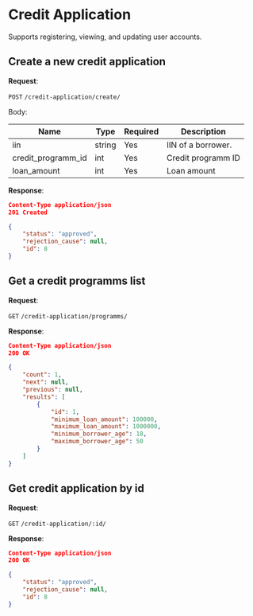 # Credit Application
Supports registering, viewing, and updating user accounts.

## Create a new credit application

**Request**:

`POST` `/credit-application/create/`

Body:

Name                | Type   | Required | Description
--------------------|--------|----------|------------
iin                 | string | Yes      | IIN of a borrower.
credit_programm_id  | int    | Yes      | Credit programm ID
loan_amount         | int    | Yes      | Loan amount

**Response**:

```json
Content-Type application/json
201 Created

{
    "status": "approved",
    "rejection_cause": null,
    "id": 8
}
```


## Get a credit programms list

**Request**:

`GET` `/credit-application/programms/`

**Response**:

```json
Content-Type application/json
200 OK

{
    "count": 1,
    "next": null,
    "previous": null,
    "results": [
        {
            "id": 1,
            "minimum_loan_amount": 100000,
            "maximum_loan_amount": 1000000,
            "minimum_borrower_age": 18,
            "maximum_borrower_age": 50
        }
    ]
}
```


## Get credit application by id

**Request**:

`GET` `/credit-application/:id/`

**Response**:

```json
Content-Type application/json
200 OK

{
    "status": "approved",
    "rejection_cause": null,
    "id": 8
}
```

